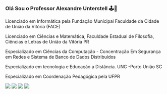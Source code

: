 ### Olá Sou o Professor Alexandre Unterstell 🕹️👋


Licenciado em Informática pela Fundação Municipal Faculdade da Cidade de União da Vitória (FACE)

Licenciado em Ciências e Matemática, Faculdade Estadual de Filosofia, Ciências e Letras de União da Vitória PR 

Especializado em Ciências da Computação - Concentração Em Segurança em Redes e Sistema de Banco de Dados Distribuídos

Especializado em tecnologia e Educação a Distância. 	UNC -Porto União SC

Especializado em Coordenação Pedagógica pela UFPR

[<img src="https://img.shields.io/badge/twitter-%231DA1F2.svg?&style=for-the-badge&logo=twitter&logoColor=white" />](https://twitter.com/alexunter) 
[<img src="https://img.shields.io/badge/linkedin-%230077B5.svg?&style=for-the-badge&logo=linkedin&logoColor=white" />](http://br.linkedin.com/pub/alexandre-unterstell/34/575/b88/) 
[<img src = "https://img.shields.io/badge/instagram-%23E4405F.svg?&style=for-the-badge&logo=instagram&logoColor=white">](https://www.instagram.com/alexunter/)
[<img src = "https://img.shields.io/badge/facebook-%231877F2.svg?&style=for-the-badge&logo=facebook&logoColor=white">](https://www.facebook.com/alexandre.unterstell)

	
